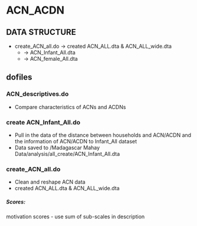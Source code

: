 # ACN_ACDN

## DATA STRUCTURE

- create_ACN_all.do -> created ACN_ALL.dta & ACN_ALL_wide.dta
  - -> ACN_Infant_All.dta
  - -> ACN_female_All.dta
  

   

## dofiles

### ACN_descriptives.do
- Compare characteristics of ACNs and ACDNs

### create ACN_Infant_All.do

- Pull in the data of the distance between households and ACN/ACDN and the information of ACN/ACDN to Infant_All dataset
- Data saved to /Madagascar Mahay Data/analysis/all_create/ACN_Infant_All.dta


### create_ACN_all.do

- Clean and reshape ACN data
- created ACN_ALL.dta & ACN_ALL_wide.dta



##### Scores:
motivation scores - use sum of sub-scales in description
